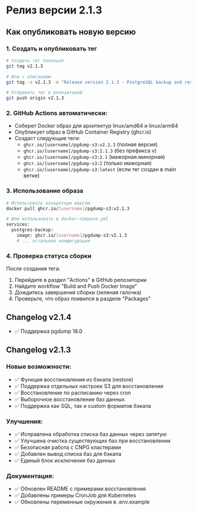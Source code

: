 # Релиз версии 2.1.3

## Как опубликовать новую версию

### 1. Создать и опубликовать тег

```bash
# Создать тег локально
git tag v2.1.3

# Или с описанием
git tag -a v2.1.3 -m "Release version 2.1.3 - PostgreSQL backup and restore tool"

# Отправить тег в репозиторий
git push origin v2.1.3
```

### 2. GitHub Actions автоматически:
- Соберет Docker образ для архитектур linux/amd64 и linux/arm64
- Опубликует образ в GitHub Container Registry (ghcr.io)
- Создаст следующие теги:
  - `ghcr.io/[username]/pgdump-s3:v2.1.3` (полная версия)
  - `ghcr.io/[username]/pgdump-s3:2.1.3` (без префикса v)
  - `ghcr.io/[username]/pgdump-s3:2.1` (мажорная.минорная)
  - `ghcr.io/[username]/pgdump-s3:2` (только мажорная)
  - `ghcr.io/[username]/pgdump-s3:latest` (если тег создан в main ветке)

### 3. Использование образа

```bash
# Использовать конкретную версию
docker pull ghcr.io/[username]/pgdump-s3:v2.1.3

# Или использовать в docker-compose.yml
services:
  postgres-backup:
    image: ghcr.io/[username]/pgdump-s3:v2.1.3
    # ... остальная конфигурация
```

### 4. Проверка статуса сборки

После создания тега:
1. Перейдите в раздел "Actions" в GitHub репозитории
2. Найдите workflow "Build and Push Docker Image"
3. Дождитесь завершения сборки (зеленая галочка)
4. Проверьте, что образ появился в разделе "Packages"

## Changelog v2.1.4

- ✅ Поддержка pgdump 18.0

## Changelog v2.1.3

### Новые возможности:
- ✅ Функция восстановления из бэкапа (restore)
- ✅ Поддержка отдельных настроек S3 для восстановления
- ✅ Восстановление по расписанию через cron
- ✅ Выборочное восстановление баз данных
- ✅ Поддержка как SQL, так и custom форматов бэкапа

### Улучшения:
- ✅ Исправлена обработка списка баз данных через запятую
- ✅ Улучшена очистка существующих баз при восстановлении
- ✅ Безопасная работа с CNPG кластерами
- ✅ Добавлен вывод списка баз для бэкапа
- ✅ Единый блок исключения баз данных

### Документация:
- ✅ Обновлен README с примерами восстановления
- ✅ Добавлены примеры CronJob для Kubernetes
- ✅ Обновлены переменные окружения в .env.example
